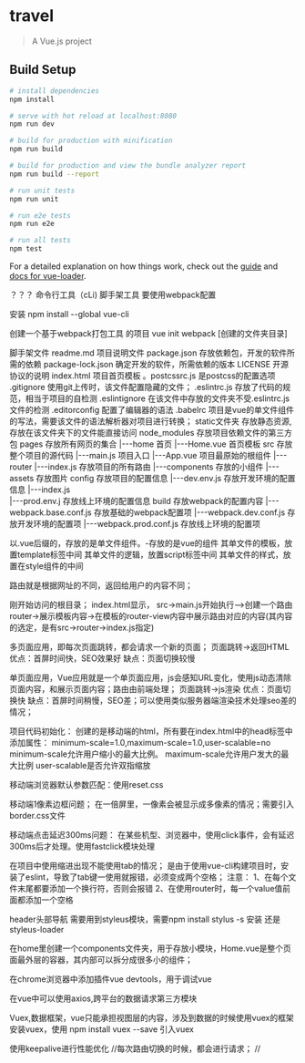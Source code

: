 # travel

> A Vue.js project

## Build Setup

``` bash
# install dependencies
npm install

# serve with hot reload at localhost:8080
npm run dev

# build for production with minification
npm run build

# build for production and view the bundle analyzer report
npm run build --report

# run unit tests
npm run unit

# run e2e tests
npm run e2e

# run all tests
npm test
```

For a detailed explanation on how things work, check out the [guide](http://vuejs-templates.github.io/webpack/) and [docs for vue-loader](http://vuejs.github.io/vue-loader).

？？？
命令行工具（cLi)
脚手架工具
要使用webpack配置

安装
npm install --global vue-cli

创建一个基于webpack打包工具 的项目
vue init webpack [创建的文件夹目录]


脚手架文件
readme.md				项目说明文件
package.json			存放依赖包，开发的软件所需的依赖
package-lock.json		确定开发的软件，所需依赖的版本
LICENSE					开源协议的说明
index.html				项目首页模板
。postcssrc.js 			是postcss的配置选项
.gitignore				使用git上传时，该文件配置隐藏的文件；
.eslintrc.js 			存放了代码的规范，相当于项目的自检测
.eslintignore           在该文件中存放的文件夹不受.eslintrc.js文件的检测 
.editorconfig           配置了编辑器的语法
.babelrc				项目是vue的单文件组件的写法，需要该文件的语法解析器对项目进行转换；
static文件夹				存放静态资源,存放在该文件夹下的文件能直接访问
node_modules 			存放项目依赖文件的第三方包
pages					存放所有网页的集合
|---home				首页
	|---Home.vue        首页模板
src						存放整个项目的源代码
|---main.js    			项目入口
|---App.vue 			项目最原始的根组件
|---router
	|---index.js 		存放项目的所有路由
|---components 			存放的小组件
|---assets				存放图片
config 					存放项目的配置信息
|---dev.env.js 			存放开发环境的配置信息
|---index.js 			
|---prod.env.j    		存放线上环境的配置信息
build					存放webpack的配置内容
|---webpack.base.conf.js 存放基础的webpack配置项
|---webpack.dev.conf.js 存放开发环境的配置项
|---webpack.prod.conf.js 存放线上环境的配置项


以.vue后缀的，存放的是单文件组件。-存放的是vue的组件
其单文件的模板，放置template标签中间
其单文件的逻辑，放置script标签中间
其单文件的样式，放置在style组件的中间

路由就是根据网址的不同，返回给用户的内容不同；

刚开始访问的根目录；
index.html显示，
src->main.js开始执行-->创建一个路由router->展示模板内容->在模板的router-view内容中展示路由对应的内容(其内容的选定，是有src->router->index.js指定)

多页面应用，即每次页面跳转，都会请求一个新的页面；
页面跳转->返回HTML
优点：首屏时间快，SEO效果好
缺点：页面切换较慢

单页面应用，Vue应用就是一个单页面应用，js会感知URL变化，使用js动态清除页面内容，和展示页面内容；路由由前端处理；
页面跳转->js渲染
优点：页面切换快
缺点：首屏时间稍慢，SEO差；可以使用类似服务器端渲染技术处理seo差的情况；

项目代码初始化：
创建的是移动端的html，所有要在index.html中的head标签中添加属性：
minimum-scale=1.0,maximum-scale=1.0,user-scalable=no
minimum-scale允许用户缩小的最大比例。
maximum-scale允许用户发大的最大比例
user-scalable是否允许双指缩放

移动端浏览器默认参数匹配：使用reset.css

移动端1像素边框问题；
在一倍屏里，一像素会被显示成多像素的情况；需要引入border.css文件

移动端点击延迟300ms问题：
在某些机型、浏览器中，使用click事件，会有延迟300ms后才处理。使用fastclick模块处理

在项目中使用缩进出现不能使用tab的情况；
是由于使用vue-cli构建项目时，安装了eslint，导致了tab键一使用就报错，必须变成两个空格；
注意：
1、在每个文件末尾都要添加一个换行符，否则会报错
2、在使用router时，每一个value值前面都添加一个空格

header头部导航
需要用到styleus模块，需要npm install stylus -s 安装
还是styleus-loader

在home里创建一个components文件夹，用于存放小模块，Home.vue是整个页面最外层的容器，其内部可以拆分成很多小的组件；


在chrome浏览器中添加插件vue devtools，用于调试vue

在vue中可以使用axios,跨平台的数据请求第三方模块

Vuex,数据框架，vue只能承担视图层的内容，涉及到数据的时候使用vuex的框架 
安装vuex，使用 npm install vuex --save
引入vuex

使用keepalive进行性能优化
//每次路由切换的时候，都会进行请求；
//